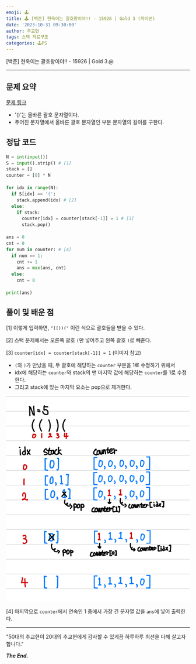 ```yaml
---
emoji: 🕹️
title: 🕹️ [백준] 현욱이는 괄호왕이야!! - 15926 | Gold 3 (파이썬)
date: '2023-10-31 09:30:00'
author: 추교현
tags: 스택 자료구조
categories: 🕹️PS
---
```


[백준] 현욱이는 괄호왕이야!! - 15926 | Gold 3.@

---

## 문제 요약

[문제 링크](https://www.acmicpc.net/problem/15926)

- '()'는 올바른 괄호 문자열이다.
- 주어진 문자열에서 올바른 괄호 문자열인 부분 문자열의 길이를 구한다.

## 정답 코드

```python
N = int(input())
S = input().strip() # [1]
stack = []
counter = [0] * N

for idx in range(N):
  if S[idx] == '(':
    stack.append(idx) # [2]
  else:
    if stack:
      counter[idx] = counter[stack[-1]] = 1 # [3]
      stack.pop()

ans = 0
cnt = 0
for num in counter: # [4]
  if num == 1:
    cnt += 1
    ans = max(ans, cnt)
  else:
    cnt = 0

print(ans)
```

## 풀이 및 배운 점

[1] 이렇게 입력하면, `"(())("` 이런 식으로 괄호들을 받을 수 있다.

[2] 스택 문제에서는 오른쪽 괄호 `(`만 넣어주고 왼쪽 괄호 `)`로 빼준다.

[3] `counter[idx] = counter[stack[-1]] = 1` (이미지 참고)

- `(`와 `)`가 만났을 때, 두 괄호에 해당하는 `counter` 부분을 1로 수정하기 위해서
- idx에 해당하는 `counter`와 stack의 맨 마지막 값에 해당하는 `counter`를 1로 수정한다.
- 그리고 stack에 있는 마지막 요소는 pop으로 제거한다.

![boj-15926-1.jpeg](boj-15926-1.jpeg)

[4] 마지막으로 `counter`에서 연속인 1 중에서 가장 긴 문자열 값을 `ans`에 넣어 출력한다.

---

"50대의 추교현이 20대의 추교현에게 감사할 수 있게끔 하루하루 최선을 다해 살고자 합니다."

**_The End._**
